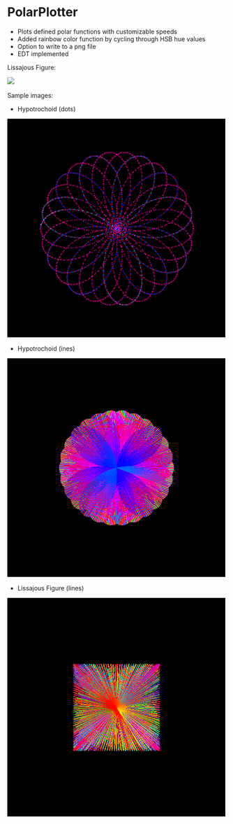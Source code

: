 # PolarPlotter

- Plots defined polar functions with customizable speeds
- Added rainbow color function by cycling through HSB hue values
- Option to write to a png file
- EDT implemented

Lissajous Figure:

![](https://i.imgur.com/6zg09dO.gif)

Sample images:
- Hypotrochoid (dots)

![](images/9.png)
- Hypotrochoid (ines)

![](images/8.png)
- Lissajous Figure (lines)

![](images/5.png)
